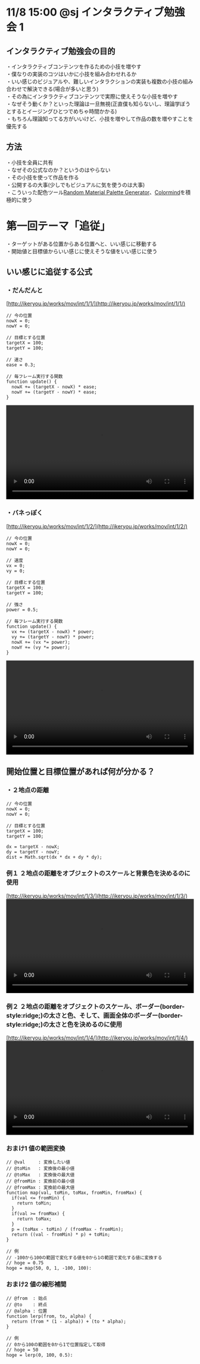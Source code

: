 # 11/8 15:00 @sj インタラクティブ勉強会 1

## インタラクティブ勉強会の目的
・インタラクティブコンテンツを作るための小技を増やす  
・僕なりの実装のコツはいかに小技を組み合わせれるか  
・いい感じのビジュアルや、難しいインタラクションの実装も複数の小技の組み合わせで解決できる(場合が多いと思う)  
・その為にインタラクティブコンテンツで実際に使えそうな小技を増やす  
・なぜそう動くか？といった理論は一旦無視(正直僕も知らないし、理論学ぼうとするとイージングひとつでめちゃ時間かかる)  
・もちろん理論知ってる方がいいけど、小技を増やして作品の数を増やすことを優先する  

## 方法
・小技を全員に共有  
・なぜその公式なのか？というのはやらない    
・その小技を使って作品を作る  
・公開するの大事(少しでもビジュアルに気を使うのは大事)  
・こういった配色ツール[Random Material Palette Generator](https://www.threebu.it/random-material-palette/)、[Colormind](http://colormind.io/)を積極的に使う   

# 第一回テーマ「追従」
・ターゲットがある位置からある位置へと、いい感じに移動する  
・開始値と目標値からいい感じに使えそうな値をいい感じに使う  

## いい感じに追従する公式
### ・だんだんと
[http://ikeryou.jp/works/mov/int/1/1/](http://ikeryou.jp/works/mov/int/1/1/)
```
// 今の位置
nowX = 0;
nowY = 0;

// 目標とする位置
targetX = 100;
targetY = 100;

// 速さ
ease = 0.3;

// 毎フレーム実行する関数
function update() {
  nowX += (targetX - nowX) * ease;
  nowY += (targetY - nowY) * ease;
}
```
<video width="100%" autoplay loop>
<source src="http://ikeryou.jp/works/mov/int/1/1.mp4">
</video>

### ・バネっぽく
[http://ikeryou.jp/works/mov/int/1/2/](http://ikeryou.jp/works/mov/int/1/2/)
```
// 今の位置
nowX = 0;
nowY = 0;

// 速度
vx = 0;
vy = 0;

// 目標とする位置
targetX = 100;
targetY = 100;

// 強さ
power = 0.5;

// 毎フレーム実行する関数
function update() {
  vx += (targetX - nowX) * power;
  vy += (targetY - nowY) * power;
  nowX += (vx *= power);
  nowY += (vy *= power);
}
```
<video width="100%" autoplay loop>
<source src="http://ikeryou.jp/works/mov/int/1/2.mp4">
</video>

## 開始位置と目標位置があれば何が分かる？
### ・２地点の距離
```
// 今の位置
nowX = 0;
nowY = 0;

// 目標とする位置
targetX = 100;
targetY = 100;

dx = targetX - nowX;
dy = targetY - nowY;
dist = Math.sqrt(dx * dx + dy * dy);
```
### 例１ ２地点の距離をオブジェクトのスケールと背景色を決めるのに使用  
[http://ikeryou.jp/works/mov/int/1/3/](http://ikeryou.jp/works/mov/int/1/3/)  
<video width="100%" autoplay loop>
<source src="http://ikeryou.jp/works/mov/int/1/3.mp4">
</video>

### 例２ ２地点の距離をオブジェクトのスケール、ボーダー(border-style:ridge;)の太さと色、そして、画面全体のボーダー(border-style:ridge;)の太さと色を決めるのに使用  
[http://ikeryou.jp/works/mov/int/1/4/](http://ikeryou.jp/works/mov/int/1/4/)  
<video width="100%" autoplay loop>
<source src="http://ikeryou.jp/works/mov/int/1/4.mp4">
</video>


### おまけ1 値の範囲変換
```
// @val     : 変換したい値
// @toMin   : 変換後の最小値
// @toMax   : 変換後の最大値
// @fromMin : 変換前の最小値
// @fromMax : 変換前の最大値
function map(val, toMin, toMax, fromMin, fromMax) {
  if(val <= fromMin) {
    return toMin;
  }
  if(val >= fromMax) {
    return toMax;
  }
  p = (toMax - toMin) / (fromMax - fromMin);
  return ((val - fromMin) * p) + toMin;
}

// 例
// -100から100の範囲で変化する値を0から1の範囲で変化する値に変換する
// hoge = 0.75
hoge = map(50, 0, 1, -100, 100):
```
### おまけ2 値の線形補間
```
// @from  : 始点
// @to    : 終点
// @alpha : 位置
function lerp(from, to, alpha) {
  return (from * (1 - alpha)) + (to * alpha);
}

// 例
// 0から100の範囲を0から1で位置指定して取得
// hoge = 50
hoge = lerp(0, 100, 0.5):
```
